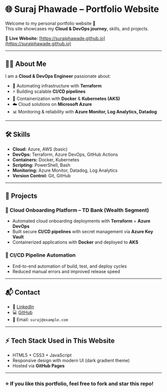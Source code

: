 # 🌐 Suraj Phawade – Portfolio Website

Welcome to my personal portfolio website 🚀  
This site showcases my **Cloud & DevOps journey**, skills, and projects.  

🔗 **Live Website:** [https://surajphawade.github.io](https://surajphawade.github.io)

---

## 👨‍💻 About Me
I am a **Cloud & DevOps Engineer** passionate about:
- 🚀 Automating infrastructure with **Terraform**  
- ⚡ Building scalable **CI/CD pipelines**  
- 🐳 Containerization with **Docker** & **Kubernetes (AKS)**  
- ☁️ Cloud solutions on **Microsoft Azure**  
- 📊 Monitoring & reliability with **Azure Monitor, Log Analytics, Datadog**  

---

## 🛠 Skills
- **Cloud:** Azure, AWS (basic)  
- **DevOps:** Terraform, Azure DevOps, GitHub Actions  
- **Containers:** Docker, Kubernetes  
- **Scripting:** PowerShell, Bash  
- **Monitoring:** Azure Monitor, Datadog, Log Analytics  
- **Version Control:** Git, GitHub  

---

## 📂 Projects
### 🔹 Cloud Onboarding Platform – TD Bank (Wealth Segment)
- Automated cloud onboarding deployments with **Terraform** + **Azure DevOps**  
- Built secure **CI/CD pipelines** with secret management via **Azure Key Vault**  
- Containerized applications with **Docker** and deployed to **AKS**  

### 🔹 CI/CD Pipeline Automation
- End-to-end automation of build, test, and deploy cycles  
- Reduced manual errors and improved release speed  

---

## 📬 Contact
- 💼 [LinkedIn](https://www.linkedin.com/in/suraj-phawade-8a26a31b2/)  
- 💻 [GitHub](https://github.com/surajphawade)  
- 📧 Email: `suraj@example.com`  

---

## ⚡ Tech Stack Used in This Website
- HTML5 + CSS3 + JavaScript  
- Responsive design with modern UI (dark gradient theme)  
- Hosted via **GitHub Pages**  

---

### ⭐ If you like this portfolio, feel free to fork and star this repo!
